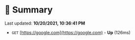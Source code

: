 # 📖 Summary
Last updated: **10/20/2021, 10:36:41 PM**

- `GET` [https://google.com](https://google.com) - **Up** (126ms)
